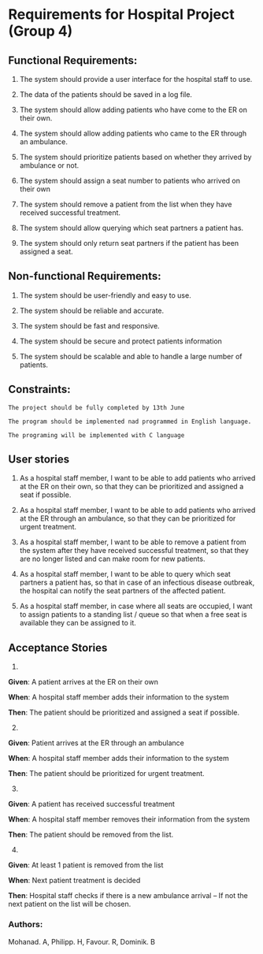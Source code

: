 
# Requirements for Hospital Project (Group 4)




## Functional Requirements:

1. The system should provide a user interface for the hospital staff to use.

2. The data of the patients should be saved in a log file.

3. The system should allow adding patients who have come to the ER on their own.

4. The system should allow adding patients who came to the ER through an ambulance.

5. The system should prioritize patients based on whether they arrived by ambulance or not.

6. The system should assign a seat number to patients who arrived on their own

7. The system should remove a patient from the list when they have received successful treatment.

8. The system should allow querying which seat partners a patient has.

9. The system should only return seat partners if the patient has been assigned a seat.

## Non-functional Requirements:

1. The system should be user-friendly and easy to use.

2. The system should be reliable and accurate.

3. The system should be fast and responsive.

4. The system should be secure and protect patients information

5. The system should be scalable and able to handle a large number of patients.

## Constraints:

    The project should be fully completed by 13th June

    The program should be implemented nad programmed in English language.

    The programing will be implemented with C language

## User stories

1. As a hospital staff member, I want to be able to add patients who arrived at the ER on their own, so that they can be prioritized and assigned a seat if possible.

2. As a hospital staff member, I want to be able to add patients who arrived at the ER through an ambulance, so that they can be prioritized for urgent treatment.

3. As a hospital staff member, I want to be able to remove a patient from the system after they have received successful treatment, so that they are no longer listed and can make room for new patients.

4. As a hospital staff member, I want to be able to query which seat partners a patient has, so that in case of an infectious disease outbreak, the hospital can notify the seat partners of the affected patient.

5. As a hospital staff member, in case where all seats are occupied, I want to assign patients to a standing list / queue so that when a free seat is available they can be assigned to it.

 

## Acceptance Stories

1)

**Given**: A patient arrives at the ER on their own

**When**: A hospital staff member adds their information to the system

**Then**: The patient should be prioritized and assigned a seat if possible.

2)

**Given**: Patient arrives at the ER through an ambulance

**When**: A hospital staff member adds their information to the system

**Then**: The patient should be prioritized for urgent treatment.

 

3)

**Given**: A patient has received successful treatment

**When**: A hospital staff member removes their information from the system

**Then**: The patient should be removed from the list.

 

4)

**Given**: At least 1 patient is removed from the list

**When**: Next patient treatment is decided

**Then**: Hospital staff checks if there is a new ambulance arrival – If not the next patient on the list will be chosen.




### Authors: 
Mohanad. A, Philipp. H, Favour. R, Dominik. B
